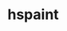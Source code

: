 # hspaint
[![<ksadov>](https://circleci.com/<gh>/<ksadov>/<hspaint>.svg?style=svg)](<https://app.circleci.com/pipelines/github/ksadov/hspaint>)
